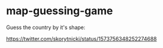 # map-guessing-game

Guess the country by it's shape:

https://twitter.com/skorytnicki/status/1573756348252274688
